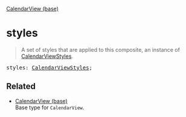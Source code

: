 [CalendarView (base)](CalendarView_base.md)

# styles

> A set of styles that are applied to this composite, an instance of [CalendarViewStyles](CalendarViewStyles.md).

<pre class="docgen_signature">styles: <a href="CalendarViewStyles.md">CalendarViewStyles</a>;</pre>

## Related

- [<!--{ref:type}-->CalendarView (base)](CalendarView_base.md) \
    Base type for `CalendarView`.

